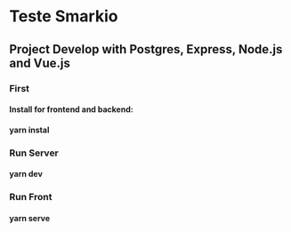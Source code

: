 # Teste Smarkio

## **Project Develop with Postgres, Express, Node.js and Vue.js**

### **First**

#### Install for frontend and backend:

#### yarn instal

### **Run Server**

#### yarn dev

### **Run Front**

#### yarn serve
